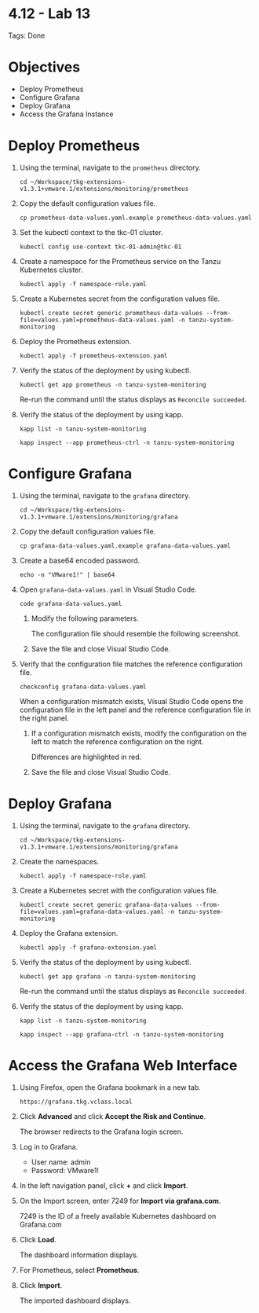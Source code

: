 # 4.12 - Lab 13

Tags: Done

# Objectives

- Deploy Prometheus
- Configure Grafana
- Deploy Grafana
- Access the Grafana Instance

# Deploy Prometheus

1. Using the terminal, navigate to the `prometheus` directory.
    
    `cd ~/Workspace/tkg-extensions-v1.3.1+vmware.1/extensions/monitoring/prometheus`
    
2. Copy the default configuration values file.
    
    `cp prometheus-data-values.yaml.example prometheus-data-values.yaml`
    
3. Set the kubectl context to the tkc-01 cluster.
    
    `kubectl config use-context tkc-01-admin@tkc-01`
    
4. Create a namespace for the Prometheus service on the Tanzu Kubernetes cluster.
    
    `kubectl apply -f namespace-role.yaml`
    
5. Create a Kubernetes secret from the configuration values file.
    
    `kubectl create secret generic prometheus-data-values --from-file=values.yaml=prometheus-data-values.yaml -n tanzu-system-monitoring`
    
6. Deploy the Prometheus extension.
    
    `kubectl apply -f prometheus-extension.yaml`
    
7. Verify the status of the deployment by using kubectl.
    
    `kubectl get app prometheus -n tanzu-system-monitoring`
    
    Re-run the command until the status displays as `Reconcile succeeded`.
    
8. Verify the status of the deployment by using kapp.
    
    `kapp list -n tanzu-system-monitoring`
    
    `kapp inspect --app prometheus-ctrl -n tanzu-system-monitoring`
    

# Configure Grafana

1. Using the terminal, navigate to the `grafana` directory.
    
    `cd ~/Workspace/tkg-extensions-v1.3.1+vmware.1/extensions/monitoring/grafana`
    
2. Copy the default configuration values file.
    
    `cp grafana-data-values.yaml.example grafana-data-values.yaml`
    
3. Create a base64 encoded password.
    
    `echo -n "VMware1!" | base64`
    
4. Open `grafana-data-values.yaml` in Visual Studio Code.
    
    `code grafana-data-values.yaml`
    
    1. Modify the following parameters.
        
        The configuration file should resemble the following screenshot.
        
    2. Save the file and close Visual Studio Code.
5. Verify that the configuration file matches the reference configuration file.
    
    `checkconfig grafana-data-values.yaml`
    
    When a configuration mismatch exists, Visual Studio Code opens the configuration file in the left panel and the reference configuration file in the right panel.
    
    1. If a configuration mismatch exists, modify the configuration on the left to match the reference configuration on the right.
        
        Differences are highlighted in red.
        
    2. Save the file and close Visual Studio Code.

# Deploy Grafana

1. Using the terminal, navigate to the `grafana` directory.
    
    `cd ~/Workspace/tkg-extensions-v1.3.1+vmware.1/extensions/monitoring/grafana`
    
2. Create the namespaces.
    
    `kubectl apply -f namespace-role.yaml`
    
3. Create a Kubernetes secret with the configuration values file.
    
    `kubectl create secret generic grafana-data-values --from-file=values.yaml=grafana-data-values.yaml -n tanzu-system-monitoring`
    
4. Deploy the Grafana extension.
    
    `kubectl apply -f grafana-extension.yaml`
    
5. Verify the status of the deployment by using kubectl.
    
    `kubectl get app grafana -n tanzu-system-monitoring`
    
    Re-run the command until the status displays as `Reconcile succeeded`.
    
6. Verify the status of the deployment by using kapp.
    
    `kapp list -n tanzu-system-monitoring`
    
    `kapp inspect --app grafana-ctrl -n tanzu-system-monitoring`
    

# Access the Grafana Web Interface

1. Using Firefox, open the Grafana bookmark in a new tab.
    
    `https://grafana.tkg.vclass.local`
    
2. Click **Advanced** and click **Accept the Risk and Continue**.
    
    The browser redirects to the Grafana login screen.
    
3. Log in to Grafana.
    - User name: admin
    - Password: VMware1!
4. In the left navigation panel, click **+** and click **Import**.
5. On the Import screen, enter 7249 for **Import via grafana.com**.
    
    7249 is the ID of a freely available Kubernetes dashboard on Grafana.com
    
6. Click **Load**.
    
    The dashboard information displays.
    
7. For Prometheus, select **Prometheus**.
8. Click **Import**.
    
    The imported dashboard displays.